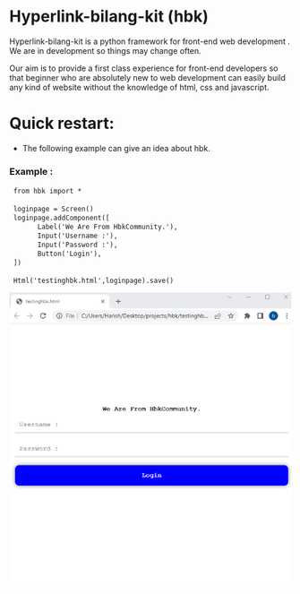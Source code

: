 # Hyperlink-bilang-kit (hbk)
     
 Hyperlink-bilang-kit is a python framework for front-end web development . We are in development so things may  change often.
     
 Our aim is to provide a first class experience for front-end developers so that beginner who are 
 absolutely new to web development can easily build any kind of website without the knowledge of 
 html, css and javascript.
     
# Quick restart:

   * The following example can give an idea about hbk.
    
### Example :

     from hbk import *
     
     loginpage = Screen()
     loginpage.addComponent([
           Label('We Are From HbkCommunity.'), 
           Input('Username :'),
           Input('Password :'),
           Button('Login'),
     ])
     
     Html('testinghbk.html',loginpage).save()
![output](20220926_215047.png "output")
